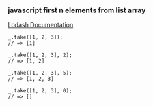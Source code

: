 ### javascript first n elements from list array


[Lodash Documentation](https://lodash.com/docs/4.17.15#take "Lodash Documentation")


 

```
_.take([1, 2, 3]);
// => [1]
 
_.take([1, 2, 3], 2);
// => [1, 2]
 
_.take([1, 2, 3], 5);
// => [1, 2, 3]
 
_.take([1, 2, 3], 0);
// => []
```
